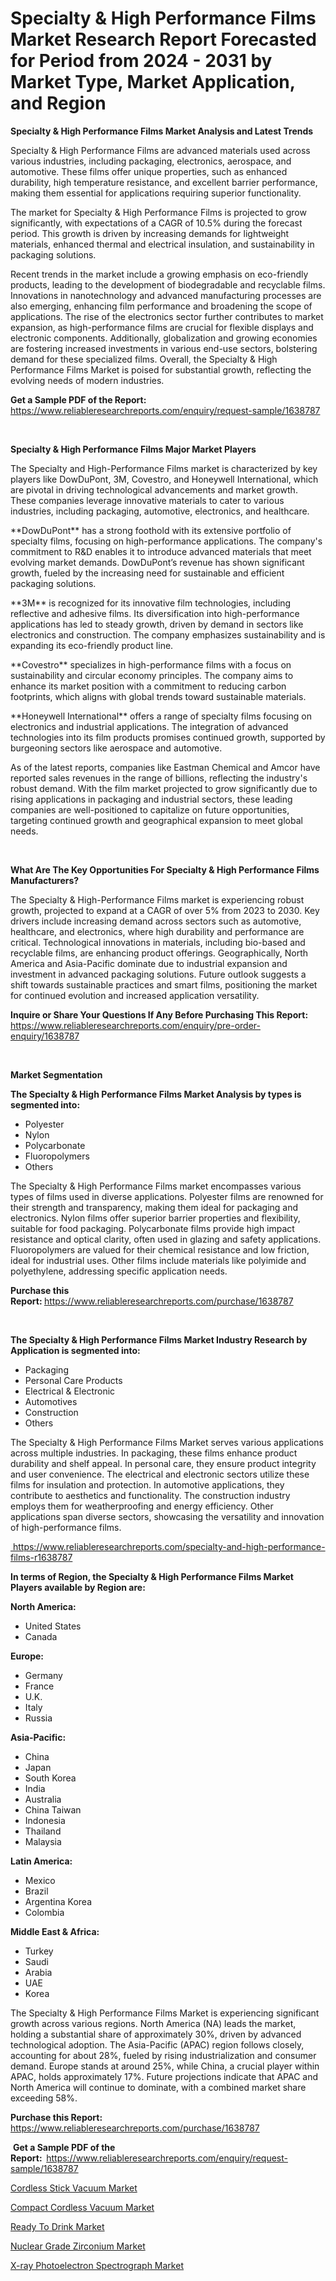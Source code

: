 <p><h1>Specialty & High Performance Films Market Research Report Forecasted for Period from 2024 -  2031 by Market Type, Market Application, and Region</h1></p><p><strong>Specialty & High Performance Films Market Analysis and Latest Trends</strong></p>
<p><p>Specialty & High Performance Films are advanced materials used across various industries, including packaging, electronics, aerospace, and automotive. These films offer unique properties, such as enhanced durability, high temperature resistance, and excellent barrier performance, making them essential for applications requiring superior functionality. </p><p>The market for Specialty & High Performance Films is projected to grow significantly, with expectations of a CAGR of 10.5% during the forecast period. This growth is driven by increasing demands for lightweight materials, enhanced thermal and electrical insulation, and sustainability in packaging solutions. </p><p>Recent trends in the market include a growing emphasis on eco-friendly products, leading to the development of biodegradable and recyclable films. Innovations in nanotechnology and advanced manufacturing processes are also emerging, enhancing film performance and broadening the scope of applications. The rise of the electronics sector further contributes to market expansion, as high-performance films are crucial for flexible displays and electronic components. Additionally, globalization and growing economies are fostering increased investments in various end-use sectors, bolstering demand for these specialized films. Overall, the Specialty & High Performance Films Market is poised for substantial growth, reflecting the evolving needs of modern industries.</p></p>
<p><strong>Get a Sample PDF of the Report:&nbsp;</strong> <a href="https://www.reliableresearchreports.com/enquiry/request-sample/1638787?utm_campaign=11&utm_medium=2&utm_source=Github&utm_content=ia&utm_term=25092024&utm_id=specialty-high-performance-films">https://www.reliableresearchreports.com/enquiry/request-sample/1638787</a></p>
<p>&nbsp;</p>
<p><strong>Specialty & High Performance Films Major Market Players</strong></p>
<p><p>The Specialty and High-Performance Films market is characterized by key players like DowDuPont, 3M, Covestro, and Honeywell International, which are pivotal in driving technological advancements and market growth. These companies leverage innovative materials to cater to various industries, including packaging, automotive, electronics, and healthcare.</p><p>**DowDuPont** has a strong foothold with its extensive portfolio of specialty films, focusing on high-performance applications. The company's commitment to R&D enables it to introduce advanced materials that meet evolving market demands. DowDuPont’s revenue has shown significant growth, fueled by the increasing need for sustainable and efficient packaging solutions.</p><p>**3M** is recognized for its innovative film technologies, including reflective and adhesive films. Its diversification into high-performance applications has led to steady growth, driven by demand in sectors like electronics and construction. The company emphasizes sustainability and is expanding its eco-friendly product line.</p><p>**Covestro** specializes in high-performance films with a focus on sustainability and circular economy principles. The company aims to enhance its market position with a commitment to reducing carbon footprints, which aligns with global trends toward sustainable materials.</p><p>**Honeywell International** offers a range of specialty films focusing on electronics and industrial applications. The integration of advanced technologies into its film products promises continued growth, supported by burgeoning sectors like aerospace and automotive.</p><p>As of the latest reports, companies like Eastman Chemical and Amcor have reported sales revenues in the range of billions, reflecting the industry's robust demand. With the film market projected to grow significantly due to rising applications in packaging and industrial sectors, these leading companies are well-positioned to capitalize on future opportunities, targeting continued growth and geographical expansion to meet global needs.</p></p>
<p>&nbsp;</p>
<p><strong>What Are The Key Opportunities For Specialty & High Performance Films Manufacturers?</strong></p>
<p><p>The Specialty & High-Performance Films market is experiencing robust growth, projected to expand at a CAGR of over 5% from 2023 to 2030. Key drivers include increasing demand across sectors such as automotive, healthcare, and electronics, where high durability and performance are critical. Technological innovations in materials, including bio-based and recyclable films, are enhancing product offerings. Geographically, North America and Asia-Pacific dominate due to industrial expansion and investment in advanced packaging solutions. Future outlook suggests a shift towards sustainable practices and smart films, positioning the market for continued evolution and increased application versatility.</p></p>
<p><strong>Inquire or Share Your Questions If Any Before Purchasing This Report:</strong> <a href="https://www.reliableresearchreports.com/enquiry/pre-order-enquiry/1638787?utm_campaign=11&utm_medium=2&utm_source=Github&utm_content=ia&utm_term=25092024&utm_id=specialty-high-performance-films">https://www.reliableresearchreports.com/enquiry/pre-order-enquiry/1638787</a></p>
<p>&nbsp;</p>
<p><strong>Market Segmentation</strong></p>
<p><strong>The Specialty & High Performance Films Market Analysis by types is segmented into:</strong></p>
<p><ul><li>Polyester</li><li>Nylon</li><li>Polycarbonate</li><li>Fluoropolymers</li><li>Others</li></ul></p>
<p><p>The Specialty & High Performance Films market encompasses various types of films used in diverse applications. Polyester films are renowned for their strength and transparency, making them ideal for packaging and electronics. Nylon films offer superior barrier properties and flexibility, suitable for food packaging. Polycarbonate films provide high impact resistance and optical clarity, often used in glazing and safety applications. Fluoropolymers are valued for their chemical resistance and low friction, ideal for industrial uses. Other films include materials like polyimide and polyethylene, addressing specific application needs.</p></p>
<p><strong>Purchase this Report:&nbsp;</strong><a href="https://www.reliableresearchreports.com/purchase/1638787?utm_campaign=11&utm_medium=2&utm_source=Github&utm_content=ia&utm_term=25092024&utm_id=specialty-high-performance-films">https://www.reliableresearchreports.com/purchase/1638787</a></p>
<p>&nbsp;</p>
<p><strong>The Specialty & High Performance Films Market Industry Research by Application is segmented into:</strong></p>
<p><ul><li>Packaging</li><li>Personal Care Products</li><li>Electrical & Electronic</li><li>Automotives</li><li>Construction</li><li>Others</li></ul></p>
<p><p>The Specialty & High Performance Films Market serves various applications across multiple industries. In packaging, these films enhance product durability and shelf appeal. In personal care, they ensure product integrity and user convenience. The electrical and electronic sectors utilize these films for insulation and protection. In automotive applications, they contribute to aesthetics and functionality. The construction industry employs them for weatherproofing and energy efficiency. Other applications span diverse sectors, showcasing the versatility and innovation of high-performance films.</p></p>
<p><a href="https://www.reliableresearchreports.com/specialty-and-high-performance-films-r1638787?utm_campaign=11&utm_medium=2&utm_source=Github&utm_content=ia&utm_term=25092024&utm_id=specialty-high-performance-films">&nbsp;https://www.reliableresearchreports.com/specialty-and-high-performance-films-r1638787</a></p>
<p><strong>In terms of Region, the Specialty & High Performance Films Market Players available by Region are:</strong></p>
<p>
    <p> <strong> North America: </strong>
        <ul>
            <li>United States</li>
            <li>Canada</li>
        </ul>
        </p> 
    <p> <strong> Europe: </strong>
        <ul>
            <li>Germany</li>
            <li>France</li>
            <li>U.K.</li>
            <li>Italy</li>
            <li>Russia</li>
        </ul>
        </p> 
    <p> <strong> Asia-Pacific: </strong>
        <ul>
            <li>China</li>
            <li>Japan</li>
            <li>South Korea</li>
            <li>India</li>
            <li>Australia</li>
            <li>China Taiwan</li>
            <li>Indonesia</li>
            <li>Thailand</li>
            <li>Malaysia</li>
        </ul>
        </p> 
    <p> <strong> Latin America: </strong>
        <ul>
            <li>Mexico</li>
            <li>Brazil</li>
            <li>Argentina Korea</li>
            <li>Colombia</li>
        </ul>
        </p> 
    <p> <strong> Middle East & Africa: </strong>
        <ul>
            <li>Turkey</li>
            <li>Saudi</li>
            <li>Arabia</li>
            <li>UAE</li>
            <li>Korea</li>
        </ul>
    </p>
    </p>
<p><p>The Specialty & High Performance Films Market is experiencing significant growth across various regions. North America (NA) leads the market, holding a substantial share of approximately 30%, driven by advanced technological adoption. The Asia-Pacific (APAC) region follows closely, accounting for about 28%, fueled by rising industrialization and consumer demand. Europe stands at around 25%, while China, a crucial player within APAC, holds approximately 17%. Future projections indicate that APAC and North America will continue to dominate, with a combined market share exceeding 58%.</p></p>
<p><strong>Purchase this Report: </strong><a href="https://www.reliableresearchreports.com/purchase/1638787?utm_campaign=11&utm_medium=2&utm_source=Github&utm_content=ia&utm_term=25092024&utm_id=specialty-high-performance-films">https://www.reliableresearchreports.com/purchase/1638787</a></p>
<p>&nbsp;<strong>Get a Sample PDF of the Report:&nbsp;&nbsp;</strong><a href="https://www.reliableresearchreports.com/enquiry/request-sample/1638787?utm_campaign=11&utm_medium=2&utm_source=Github&utm_content=ia&utm_term=25092024&utm_id=specialty-high-performance-films">https://www.reliableresearchreports.com/enquiry/request-sample/1638787</a></p>
<p><strong></strong></p>
<p><p><a href="https://issuu.com/reportprime-2/docs/cordless-stick-vacuum-market-size-2_6e76adefe7779d?utm_campaign=11&utm_medium=2&utm_source=Github&utm_content=ia&utm_term=25092024&utm_id=specialty-high-performance-films">Cordless Stick Vacuum Market</a></p><p><a href="https://issuu.com/reportprime-2/docs/compact-cordless-vacuum-market-size_b2c17ecb1daff7?utm_campaign=11&utm_medium=2&utm_source=Github&utm_content=ia&utm_term=25092024&utm_id=specialty-high-performance-films">Compact Cordless Vacuum Market</a></p><p><a href="https://www.linkedin.com/pulse/ready-drink-market-share-size-trends-industry-analysis-cv5le?utm_campaign=11&utm_medium=2&utm_source=Github&utm_content=ia&utm_term=25092024&utm_id=specialty-high-performance-films">Ready To Drink Market</a></p><p><a href="https://github.com/ChiragRp1/Market-Research-Report-List-6/blob/main/nuclear-grade-zirconium-market.md?utm_campaign=11&utm_medium=2&utm_source=Github&utm_content=ia&utm_term=25092024&utm_id=specialty-high-performance-films">Nuclear Grade Zirconium Market</a></p><p><a href="https://medium.com/@jazminbosco/future-of-innovation-global-x-ray-photoelectron-spectrograph-market-growth-and-opportunities-2024-ab83102d698d?postPublishedType=repub&utm_campaign=11&utm_medium=2&utm_source=Github&utm_content=ia&utm_term=25092024&utm_id=specialty-high-performance-films">X-ray Photoelectron Spectrograph Market</a></p></p>